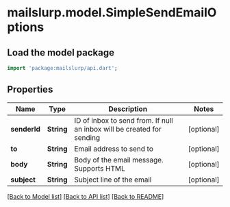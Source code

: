# mailslurp.model.SimpleSendEmailOptions

## Load the model package
```dart
import 'package:mailslurp/api.dart';
```

## Properties
Name | Type | Description | Notes
------------ | ------------- | ------------- | -------------
**senderId** | **String** | ID of inbox to send from. If null an inbox will be created for sending | [optional] 
**to** | **String** | Email address to send to | [optional] 
**body** | **String** | Body of the email message. Supports HTML | [optional] 
**subject** | **String** | Subject line of the email | [optional] 

[[Back to Model list]](../README#documentation-for-models) [[Back to API list]](../README#documentation-for-api-endpoints) [[Back to README]](../README)


